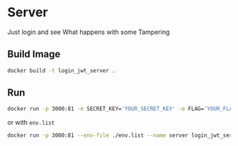 # Server
 
Just login and see What happens with some Tampering

## Build Image
```sh
docker build -t login_jwt_server .
```


## Run
```sh
docker run -p 3000:81 -e SECRET_KEY='YOUR_SECRET_KEY' -e FLAG='YOUR_FLAG' --name server login_jwt_server
```
or with `env.list`

```sh
docker run -p 3000:81 --env-file ./env.list --name server login_jwt_server
```


